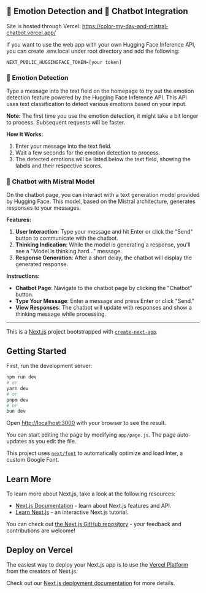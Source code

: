 ## 🧠 Emotion Detection and 🤖 Chatbot Integration

Site is hosted through Vercel: https://color-my-day-and-mistral-chatbot.vercel.app/

If you want to use the web app with your own Hugging Face Inference API, you can create .env.local under root directory and add the following:

```
NEXT_PUBLIC_HUGGINGFACE_TOKEN=[your token]
```

### 🧠 Emotion Detection

Type a message into the text field on the homepage to try out the emotion detection feature powered by the Hugging Face Inference API. This API uses text classification to detect various emotions based on your input.

**Note:** The first time you use the emotion detection, it might take a bit longer to process. Subsequent requests will be faster.

**How It Works:**

1. Enter your message into the text field.
2. Wait a few seconds for the emotion detection to process.
3. The detected emotions will be listed below the text field, showing the labels and their respective scores.

### 🤖 Chatbot with Mistral Model

On the chatbot page, you can interact with a text generation model provided by Hugging Face. This model, based on the Mistral architecture, generates responses to your messages.

**Features:**

1. **User Interaction**: Type your message and hit Enter or click the "Send" button to communicate with the chatbot.
2. **Thinking Indication**: While the model is generating a response, you'll see a "Model is thinking hard..." message.
3. **Response Generation**: After a short delay, the chatbot will display the generated response.

**Instructions:**

- **Chatbot Page**: Navigate to the chatbot page by clicking the "Chatbot" button.
- **Type Your Message**: Enter a message and press Enter or click "Send."
- **View Responses**: The chatbot will update with responses and show a thinking message while processing.

---

This is a [Next.js](https://nextjs.org/) project bootstrapped with [`create-next-app`](https://github.com/vercel/next.js/tree/canary/packages/create-next-app).

## Getting Started

First, run the development server:

```bash
npm run dev
# or
yarn dev
# or
pnpm dev
# or
bun dev
```

Open [http://localhost:3000](http://localhost:3000) with your browser to see the result.

You can start editing the page by modifying `app/page.js`. The page auto-updates as you edit the file.

This project uses [`next/font`](https://nextjs.org/docs/basic-features/font-optimization) to automatically optimize and load Inter, a custom Google Font.

## Learn More

To learn more about Next.js, take a look at the following resources:

- [Next.js Documentation](https://nextjs.org/docs) - learn about Next.js features and API.
- [Learn Next.js](https://nextjs.org/learn) - an interactive Next.js tutorial.

You can check out [the Next.js GitHub repository](https://github.com/vercel/next.js/) - your feedback and contributions are welcome!

## Deploy on Vercel

The easiest way to deploy your Next.js app is to use the [Vercel Platform](https://vercel.com/new?utm_medium=default-template&filter=next.js&utm_source=create-next-app&utm_campaign=create-next-app-readme) from the creators of Next.js.

Check out our [Next.js deployment documentation](https://nextjs.org/docs/deployment) for more details.
